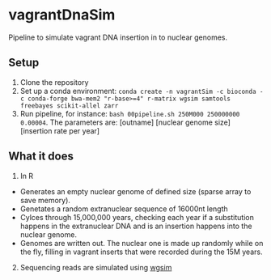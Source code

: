 # vagrantDnaSim

Pipeline to simulate vagrant DNA insertion in to nuclear genomes.

## Setup
1. Clone the repository
2. Set up a conda environment: `conda create -n vagrantSim -c bioconda -c conda-forge bwa-mem2 "r-base>=4" r-matrix wgsim samtools freebayes scikit-allel zarr`
3. Run pipeline, for instance: `bash 00pipeline.sh 250M000 250000000 0.00004`. The parameters are: [outname] [nuclear genome size] [insertion rate per year]

## What it does

1. In R
  * Generates an empty nuclear genome of defined size (sparse array to save memory).
  * Genetates a random extranuclear sequence of 16000nt length
  * Cylces through 15,000,000 years, checking each year if a substitution happens in the extranuclear DNA and is an insertion happens into the nuclear genome. 
  * Genomes are written out. The nuclear one is made up randomly while on the fly, filling in vagrant inserts that were recorded during the 15M years.
2. Sequencing reads are simulated using [wgsim](https://github.com/lh3/wgsim)
